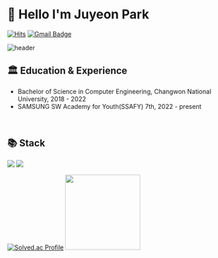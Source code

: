 # 👋 Hello I'm Juyeon Park 

[![Hits](https://hits.seeyoufarm.com/api/count/incr/badge.svg?url=https%3A%2F%2Fgithub.com%2Fjuyeoon%2Fhit-counter&count_bg=%2390B0E7&title_bg=%23777777&icon=&icon_color=%23E7E7E7&title=hits&edge_flat=false)](https://hits.seeyoufarm.com)
[![Gmail Badge](https://img.shields.io/badge/Gmail-d14836?style=flat-square&logo=Gmail&logoColor=white&link=mailto:18cwceark@gmail.com)](mailto:18cwceark@gmail.com)

![header](https://capsule-render.vercel.app/api?type=waving&color=gradient&height=270&section=header&text=Juyeon%20Park&fontSize=90&animation=fadeIn&fontAlignY=38&fontColor=ffffff&desc=🦕%20Welcome%20to%20my%20GitHub!%20🦕&descAlignY=58&descAlign=65)



## 🏛️ Education & Experience

+ Bachelor of Science in Computer Engineering, Changwon National University, 2018 - 2022
+ SAMSUNG SW Academy for Youth(SSAFY) 7th, 2022 - present
<br/>

## 📚 Stack
<img src="https://img.shields.io/badge/JAVA-007396?style=for-the-badge&logo=java&logoColor=white"> <img src="https://img.shields.io/badge/mysql-4479A1?style=for-the-badge&logo=mysql&logoColor=white">

[![Solved.ac Profile](http://mazassumnida.wtf/api/v2/generate_badge?boj=juyn2000)](https://solved.ac/juyn2000/)
<img src="https://github-readme-stats.vercel.app/api?username=juyeoon&show_icons=true&theme=ayu-mirage" height="170">

<br/>





<!--
**juyeoon/juyeoon** is a ✨ _special_ ✨ repository because its `README.md` (this file) appears on your GitHub profile.

Here are some ideas to get you started:

- 🔭 I’m currently working on ...
- 🌱 I’m currently learning ...
- 👯 I’m looking to collaborate on ...
- 🤔 I’m looking for help with ...
- 💬 Ask me about ...
- 📫 How to reach me: ...
- 😄 Pronouns: ...
- ⚡ Fun fact: ...
-->
